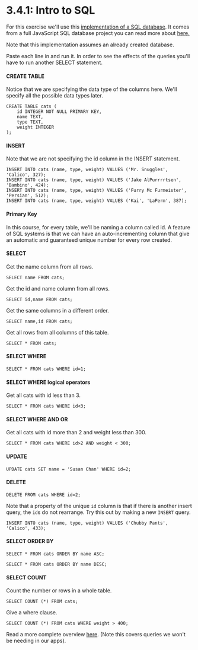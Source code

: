 # 3.4.1: Intro to SQL

For this exercise we'll use this [implementation of a SQL database](https://sql.js.org/examples/GUI/). It comes from a full JavaScript SQL database project you can read more about [here.](https://github.com/sql-js/sql.js)

Note that this implementation assumes an already created database.

Paste each line in and run it. In order to see the effects of the queries you'll have to run another SELECT statement.

#### CREATE TABLE

Notice that we are specifying the data type of the columns here. We'll specify all the possible data types later.

```text
CREATE TABLE cats (
    id INTEGER NOT NULL PRIMARY KEY,
    name TEXT,
    type TEXT,
    weight INTEGER
);
```

#### INSERT

Note that we are not specifying the id column in the INSERT statement.

```text
INSERT INTO cats (name, type, weight) VALUES ('Mr. Snuggles', 'Calico', 327);
INSERT INTO cats (name, type, weight) VALUES ('Jake AlPurrrrtsen', 'Bambino', 424);
INSERT INTO cats (name, type, weight) VALUES ('Furry Mc Furmeister', 'Persian', 512);
INSERT INTO cats (name, type, weight) VALUES ('Kai', 'LaPerm', 387);
```

#### Primary Key

In this course, for every table, we'll be naming a column called id. A feature of SQL systems is that we can have an auto-incrementing column that give an automatic and guaranteed unique number for every row created. 

#### SELECT

Get the name column from all rows.

```text
SELECT name FROM cats;
```

Get the id and name column from all rows.

```text
SELECT id,name FROM cats;
```

Get the same columns in a different order.

```text
SELECT name,id FROM cats;
```

Get all rows from all columns of this table. 

```text
SELECT * FROM cats;
```

#### SELECT WHERE

```text
SELECT * FROM cats WHERE id=1;
```

#### SELECT WHERE logical operators

Get all cats with id less than 3.

```text
SELECT * FROM cats WHERE id<3;
```

#### SELECT WHERE AND OR

Get all cats with id more than 2 and weight less than 300.

```text
SELECT * FROM cats WHERE id>2 AND weight < 300;
```

#### UPDATE

```text
UPDATE cats SET name = 'Susan Chan' WHERE id=2;
```

#### DELETE

```text
DELETE FROM cats WHERE id=2;
```

Note that a property of the unique `id` column is that if there is another insert query, the `id`s do not rearrange. Try this out by making a new `INSERT` query.

```text
INSERT INTO cats (name, type, weight) VALUES ('Chubby Pants', 'Calico', 433);
```

#### SELECT ORDER BY

```text
SELECT * FROM cats ORDER BY name ASC;
```

```text
SELECT * FROM cats ORDER BY name DESC;
```

#### SELECT COUNT

Count the number or rows in a whole table.

```text
SELECT COUNT (*) FROM cats;
```

Give a where clause.

```text
SELECT COUNT (*) FROM cats WHERE weight > 400;
```

Read a more complete overview [here](https://dataschool.com/learn-sql/sql-cheat-sheet/). \(Note this covers queries we won't be needing in our apps\).

